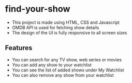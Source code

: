 # find-your-show

- This project is made using HTML, CSS and Javascript
- OMDB API is used for fetching show details
- The design of the UI is fully responsive to all screen sizes

## Features

- You can search for any TV show, web series or movies
- You can add any show to your watchlist
- You can see the list of added shows under My Watchlist
- You can also remove any show from your watchlist

